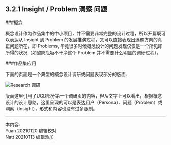 ## 3.2.1 Insight / Problem 洞察 问题

###概念

概念设计作为作品集中的中小项目，并不需要非常完整的设计过程，所以开篇既可以表达从 Insight 到 Problem 的发展推演过程，又可以直接表现出选题方向的真正问题所在，即 Problems, 毕竟很多时候概念设计的问题发现仅仅是一个所见即所得的状况（如酸奶瓶吸不干净这个 Problem 并不需要什么明显的调研过程）。



###作品集应用

下面的页面是一个典型的概念设计调研或问题表现部分的版面:  

![Research 调研](http://kitpic.makebi.net/2021/idcd_01.jpg)

版面这里引用了UCD部分第一个调研页的内容，但从文字上可以看出，根据概念设计的设计思路，这里呈现的可以是表达用户（Persona）、问题（Problem）或 洞察（Insight），形式和内容也没有过多限制。


---
本内容:    
Yuan 20210120 编辑校对  
Natt 20210113 编辑添加
